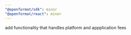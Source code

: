 ```yaml
---
"@openformat/sdk": minor
"@openformat/react": minor
---
```


add functionality that handles platform and appplication fees
